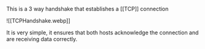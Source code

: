 This is a 3 way handshake that establishes a [[TCP]] connection

![[TCPHandshake.webp]]

It is very simple, it ensures that both hosts acknowledge the connection and are receiving data correctly.